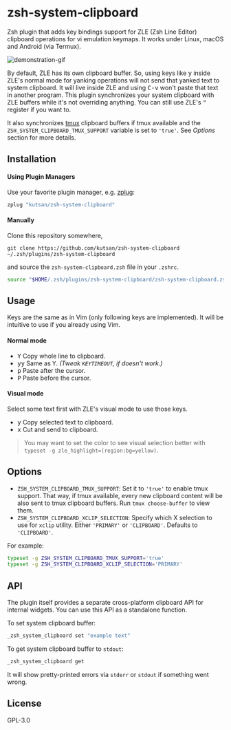 # zsh-system-clipboard

Zsh plugin that adds key bindings support for ZLE (Zsh Line Editor) clipboard operations for vi emulation keymaps. It works under Linux, macOS and Android (via Termux).

![demonstration-gif](https://i.imgur.com/LyL0GfQ.gif)

By default, ZLE has its own clipboard buffer. So, using keys like <kbd>y</kbd> inside ZLE's normal mode for yanking operations will not send that yanked text to system clipboard. It will live inside ZLE and using <kbd>C-v</kbd> won't paste that text in another program. This plugin synchronizes your system clipboard with ZLE buffers while it's not overriding anything. You can still use ZLE's <kbd>"</kbd> register if you want to.

It also synchronizes [tmux](https://github.com/tmux/tmux) clipboard buffers if tmux available and the `ZSH_SYSTEM_CLIPBOARD_TMUX_SUPPORT` variable is set to `'true'`. See _Options_ section for more details.

## Installation

#### Using Plugin Managers

Use your favorite plugin manager, e.g. [zplug](https://github.com/zplug/zplug):

```sh
zplug "kutsan/zsh-system-clipboard"
```

#### Manually

Clone this repository somewhere,

```
git clone https://github.com/kutsan/zsh-system-clipboard ~/.zsh/plugins/zsh-system-clipboard
```

and source the `zsh-system-clipboard.zsh` file in your `.zshrc`.

```sh
source "$HOME/.zsh/plugins/zsh-system-clipboard/zsh-system-clipboard.zsh"
```

## Usage

Keys are the same as in Vim (only following keys are implemented). It will be intuitive to use if you already using Vim.

#### Normal mode

- <kbd>Y</kbd> Copy whole line to clipboard.
- <kbd>yy</kbd> Same as <kbd>Y</kbd>. _(Tweak `KEYTIMEOUT`, if doesn't work.)_
- <kbd>p</kbd> Paste after the cursor.
- <kbd>P</kbd> Paste before the cursor.

#### Visual mode

Select some text first with ZLE's visual mode to use those keys.

- <kbd>y</kbd> Copy selected text to clipboard.
- <kbd>x</kbd> Cut and send to clipboard.

> You may want to set the color to see visual selection better with `typeset -g zle_highlight=(region:bg=yellow)`.

## Options

- `ZSH_SYSTEM_CLIPBOARD_TMUX_SUPPORT`: Set it to `'true'` to enable tmux support. That way, if tmux available, every new clipboard content will be also sent to tmux clipboard buffers. Run `tmux choose-buffer` to view them.
- `ZSH_SYSTEM_CLIPBOARD_XCLIP_SELECTION`: Specify which X selection to use for `xclip` utility. Either `'PRIMARY'` or `'CLIPBOARD'`. Defaults to `'CLIPBOARD'`.

For example:

```sh
typeset -g ZSH_SYSTEM_CLIPBOARD_TMUX_SUPPORT='true'
typeset -g ZSH_SYSTEM_CLIPBOARD_XCLIP_SELECTION='PRIMARY'
```

## API

The plugin itself provides a separate cross-platform clipboard API for internal widgets. You can use this API as a standalone function.

To set system clipboard buffer:

```sh
_zsh_system_clipboard set "example text"
```

To get system clipboard buffer to `stdout`:

```sh
_zsh_system_clipboard get
```

It will show pretty-printed errors via `stderr` or `stdout` if something went wrong.

## License

GPL-3.0
